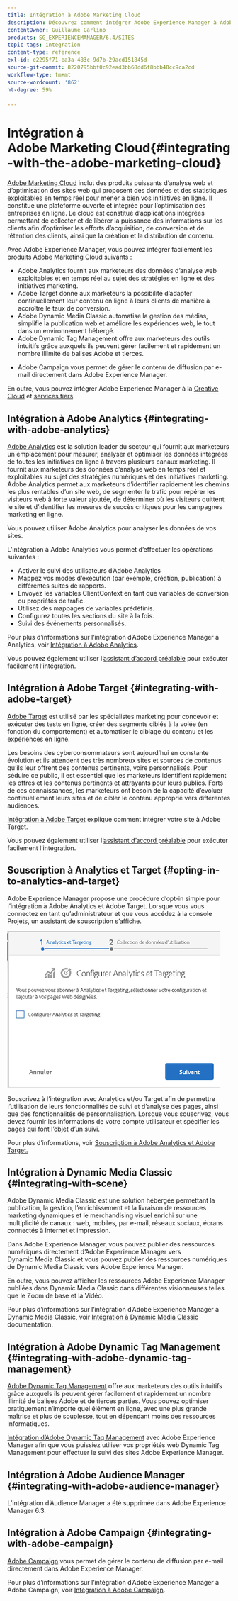 ```yaml
---
title: Intégration à Adobe Marketing Cloud
description: Découvrez comment intégrer Adobe Experience Manager à Adobe Marketing Cloud.
contentOwner: Guillaume Carlino
products: SG_EXPERIENCEMANAGER/6.4/SITES
topic-tags: integration
content-type: reference
exl-id: e2295f71-ea3a-483c-9d7b-29acd151845d
source-git-commit: 8220795bbf0c92ead3bb68dd6f8bbb48cc9ca2cd
workflow-type: tm+mt
source-wordcount: '862'
ht-degree: 59%

---
```


# Intégration à Adobe Marketing Cloud{#integrating-with-the-adobe-marketing-cloud}

[Adobe Marketing Cloud](https://www.adobe.com/solutions/digital-marketing.html) inclut des produits puissants d’analyse web et d’optimisation des sites web qui proposent des données et des statistiques exploitables en temps réel pour mener à bien vos initiatives en ligne. Il constitue une plateforme ouverte et intégrée pour l’optimisation des entreprises en ligne. Le cloud est constitué d’applications intégrées permettant de collecter et de libérer la puissance des informations sur les clients afin d’optimiser les efforts d’acquisition, de conversion et de rétention des clients, ainsi que la création et la distribution de contenu.

Avec Adobe Experience Manager, vous pouvez intégrer facilement les produits Adobe Marketing Cloud suivants :

* Adobe Analytics fournit aux marketeurs des données d’analyse web exploitables et en temps réel au sujet des stratégies en ligne et des initiatives marketing.
* Adobe Target donne aux marketeurs la possibilité d’adapter continuellement leur contenu en ligne à leurs clients de manière à accroître le taux de conversion.
* Adobe Dynamic Media Classic automatise la gestion des médias, simplifie la publication web et améliore les expériences web, le tout dans un environnement hébergé.
* Adobe Dynamic Tag Management offre aux marketeurs des outils intuitifs grâce auxquels ils peuvent gérer facilement et rapidement un nombre illimité de balises Adobe et tierces.
<!-- Search&Promote was end of life September 1, 2022. * Adobe Search&Promote gives marketers the ability to control and optimize the search results on their sites. -->
* Adobe Campaign vous permet de gérer le contenu de diffusion par e-mail directement dans Adobe Experience Manager.

En outre, vous pouvez intégrer Adobe Experience Manager à la [Creative Cloud](/help/assets/aem-cc-integration-best-practices.md) et [services tiers](/help/sites-administering/third-party-services.md).

## Intégration à Adobe Analytics {#integrating-with-adobe-analytics}

[Adobe Analytics](https://www.omniture.com/en/products/analytics/sitecatalyst) est la solution leader du secteur qui fournit aux marketeurs un emplacement pour mesurer, analyser et optimiser les données intégrées de toutes les initiatives en ligne à travers plusieurs canaux marketing. Il fournit aux marketeurs des données d’analyse web en temps réel et exploitables au sujet des stratégies numériques et des initiatives marketing. Adobe Analytics permet aux marketeurs d’identifier rapidement les chemins les plus rentables d’un site web, de segmenter le trafic pour repérer les visiteurs web à forte valeur ajoutée, de déterminer où les visiteurs quittent le site et d’identifier les mesures de succès critiques pour les campagnes marketing en ligne.

Vous pouvez utiliser Adobe Analytics pour analyser les données de vos sites.

L’intégration à Adobe Analytics vous permet d’effectuer les opérations suivantes :

* Activer le suivi des utilisateurs d’Adobe Analytics
* Mappez vos modes d’exécution (par exemple, création, publication) à différentes suites de rapports.
* Envoyez les variables ClientContext en tant que variables de conversion ou propriétés de trafic.
* Utilisez des mappages de variables prédéfinis.
* Configurez toutes les sections du site à la fois.
* Suivi des événements personnalisés.

Pour plus d’informations sur l’intégration d’Adobe Experience Manager à Analytics, voir [Intégration à Adobe Analytics](/help/sites-administering/adobeanalytics.md).

Vous pouvez également utiliser l’[assistant d’accord préalable](/help/sites-administering/opt-in.md) pour exécuter facilement l’intégration.

## Intégration à Adobe Target {#integrating-with-adobe-target}

[Adobe Target](https://www.omniture.com/en/products/conversion/test-and-target) est utilisé par les spécialistes marketing pour concevoir et exécuter des tests en ligne, créer des segments ciblés à la volée (en fonction du comportement) et automatiser le ciblage du contenu et les expériences en ligne.

Les besoins des cyberconsommateurs sont aujourd’hui en constante évolution et ils attendent des très nombreux sites et sources de contenus qu’ils leur offrent des contenus pertinents, voire personnalisés. Pour séduire ce public, il est essentiel que les marketeurs identifient rapidement les offres et les contenus pertinents et attrayants pour leurs publics. Forts de ces connaissances, les marketeurs ont besoin de la capacité d’évoluer continuellement leurs sites et de cibler le contenu approprié vers différentes audiences.

[Intégration à Adobe Target](/help/sites-administering/target.md) explique comment intégrer votre site à Adobe Target.

Vous pouvez également utiliser l’[assistant d’accord préalable](/help/sites-administering/opt-in.md) pour exécuter facilement l’intégration.

## Souscription à Analytics et Target {#opting-in-to-analytics-and-target}

Adobe Experience Manager propose une procédure d’opt-in simple pour l’intégration à Adobe Analytics et Adobe Target. Lorsque vous vous connectez en tant qu’administrateur et que vous accédez à la console Projets, un assistant de souscription s’affiche.

![chlimage_1-107](assets/chlimage_1-107.png)

Souscrivez à l’intégration avec Analytics et/ou Target afin de permettre l’utilisation de leurs fonctionnalités de suivi et d’analyse des pages, ainsi que des fonctionnalités de personnalisation. Lorsque vous souscrivez, vous devez fournir les informations de votre compte utilisateur et spécifier les pages qui font l’objet d’un suivi.

Pour plus d’informations, voir [Souscription à Adobe Analytics et Adobe Target.](/help/sites-administering/opt-in.md)

## Intégration à Dynamic Media Classic {#integrating-with-scene}

Adobe Dynamic Media Classic est une solution hébergée permettant la publication, la gestion, l’enrichissement et la livraison de ressources marketing dynamiques et le merchandising visuel enrichi sur une multiplicité de canaux : web, mobiles, par e-mail, réseaux sociaux, écrans connectés à Internet et impression.

Dans Adobe Experience Manager, vous pouvez publier des ressources numériques directement d’Adobe Experience Manager vers Dynamic Media Classic et vous pouvez publier des ressources numériques de Dynamic Media Classic vers Adobe Experience Manager.

En outre, vous pouvez afficher les ressources Adobe Experience Manager publiées dans Dynamic Media Classic dans différentes visionneuses telles que le Zoom de base et la Vidéo.

Pour plus d’informations sur l’intégration d’Adobe Experience Manager à Dynamic Media Classic, voir [Intégration à Dynamic Media Classic](/help/sites-administering/scene7.md) documentation.

## Intégration à Adobe Dynamic Tag Management {#integrating-with-adobe-dynamic-tag-management}

[Adobe Dynamic Tag Management](https://www.adobe.com/fr/solutions/digital-marketing/dynamic-tag-management.html) offre aux marketeurs des outils intuitifs grâce auxquels ils peuvent gérer facilement et rapidement un nombre illimité de balises Adobe et de tierces parties. Vous pouvez optimiser pratiquement n’importe quel élément en ligne, avec une plus grande maîtrise et plus de souplesse, tout en dépendant moins des ressources informatiques.

[Intégration d’Adobe Dynamic Tag Management](/help/sites-administering/dtm.md) avec Adobe Experience Manager afin que vous puissiez utiliser vos propriétés web Dynamic Tag Management pour effectuer le suivi des sites Adobe Experience Manager.

## Intégration à Adobe Audience Manager {#integrating-with-adobe-audience-manager}

L’intégration d’Audience Manager a été supprimée dans Adobe Experience Manager 6.3.

<!-- Search&Promote was end of life September 1, 2022. ## Integrating with Search&Promote {#integrating-with-search-promote} -->

<!-- Search&Promote was end of life September 1, 2022. Adobe Search&Promote enables marketers to optimize how visitors browse, find, compare, and select relevant products and content on web and mobile sites. Businesses can easily promote priority items based on business objectives and visitor intent, as well as automate merchandising and promotions activity by way of KPI-based triggers or metrics. -->

<!-- Search&Promote was end of life September 1, 2022. Adobe Search&Promote is a reliable and scalable hosted site search application, capable of scaling to millions of pages or products, for heavily visited online businesses ranging from retail to news sites. It offers unprecedented levels of marketer control and metrics-based relevance. -->

<!-- Search&Promote was end of life September 1, 2022. For information about integrating Adobe Experience Manager and Search&Promote, see [Integrating with Adobe Search&Promote](/help/sites-administering/search-and-promote.md). -->

## Intégration à Adobe Campaign {#integrating-with-adobe-campaign}

[Adobe Campaign](https://www.adobe.com/fr/solutions/campaign-management.html) vous permet de gérer le contenu de diffusion par e-mail directement dans Adobe Experience Manager.

Pour plus d’informations sur l’intégration d’Adobe Experience Manager à Adobe Campaign, voir [Intégration à Adobe Campaign](/help/sites-administering/campaignstandard.md).
